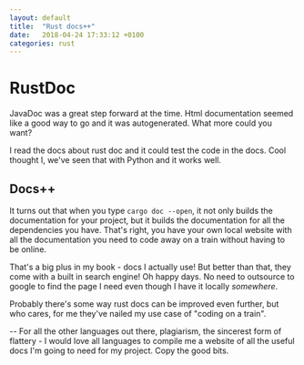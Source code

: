 ```yaml
---
layout: default
title:  "Rust docs++"
date:   2018-04-24 17:33:12 +0100
categories: rust
---
```


# RustDoc

JavaDoc was a great step forward at the time. Html documentation seemed like a good way to go and it was autogenerated. What more could you want?

I read the docs about rust doc and it could test the code in the docs. Cool thought I, we've seen that with Python and it works well.


## Docs++

It turns out that when you type `cargo doc --open`, it not only builds the documentation for your project, but it builds the documentation for all the dependencies you have. That's right, you have your own local website with all the documentation you need to code away on a train without having to be online.

That's a big plus in my book - docs I actually use! But better than that, they come with a built in search engine! Oh happy days. No need to outsource to google to find the page I need even though I have it locally *somewhere*.

Probably there's some way rust docs can be improved even further, but who cares, for me they've nailed my use case of "coding on a train".


-- For all the other languages out there, plagiarism, the sincerest form of flattery - I would love all languages to compile me a website of all the useful docs I'm going to need for my project. Copy the good bits.
